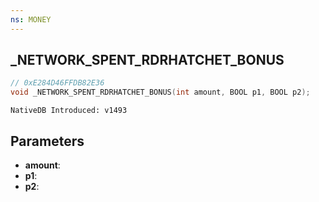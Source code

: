 ```yaml
---
ns: MONEY
---
```

## _NETWORK_SPENT_RDRHATCHET_BONUS

```c
// 0xE284D46FFDB82E36
void _NETWORK_SPENT_RDRHATCHET_BONUS(int amount, BOOL p1, BOOL p2);
```

```
NativeDB Introduced: v1493
```

## Parameters
* **amount**:
* **p1**:
* **p2**:
